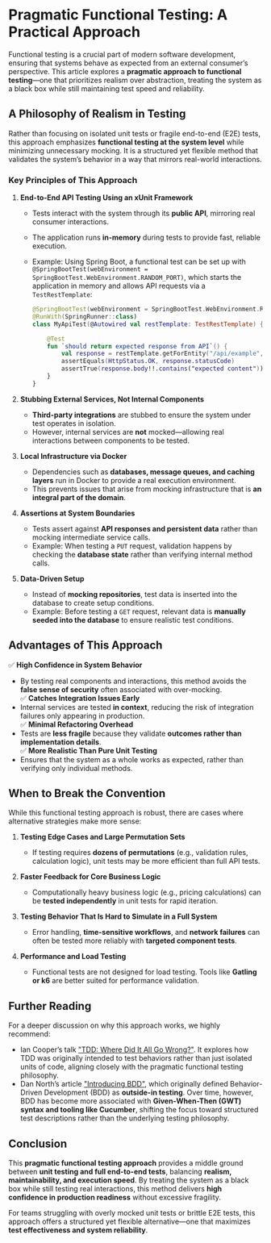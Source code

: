 # **Pragmatic Functional Testing: A Practical Approach**

Functional testing is a crucial part of modern software development, ensuring that systems behave as expected from an external consumer’s perspective. This article explores a **pragmatic approach to functional testing**—one that prioritizes realism over abstraction, treating the system as a black box while still maintaining test speed and reliability.

## **A Philosophy of Realism in Testing**
Rather than focusing on isolated unit tests or fragile end-to-end (E2E) tests, this approach emphasizes **functional testing at the system level** while minimizing unnecessary mocking. It is a structured yet flexible method that validates the system’s behavior in a way that mirrors real-world interactions.

### **Key Principles of This Approach**

1. **End-to-End API Testing Using an xUnit Framework**  
   - Tests interact with the system through its **public API**, mirroring real consumer interactions.  
   - The application runs **in-memory** during tests to provide fast, reliable execution.  
   - Example: Using Spring Boot, a functional test can be set up with `@SpringBootTest(webEnvironment = SpringBootTest.WebEnvironment.RANDOM_PORT)`, which starts the application in memory and allows API requests via a `TestRestTemplate`:
   
     ```kotlin
     @SpringBootTest(webEnvironment = SpringBootTest.WebEnvironment.RANDOM_PORT)
     @RunWith(SpringRunner::class)
     class MyApiTest(@Autowired val restTemplate: TestRestTemplate) {
     
         @Test
         fun `should return expected response from API`() {
             val response = restTemplate.getForEntity("/api/example", String::class.java)
             assertEquals(HttpStatus.OK, response.statusCode)
             assertTrue(response.body!!.contains("expected content"))
         }
     }
     ```  

2. **Stubbing External Services, Not Internal Components**  
   - **Third-party integrations** are stubbed to ensure the system under test operates in isolation.  
   - However, internal services are **not** mocked—allowing real interactions between components to be tested.  

3. **Local Infrastructure via Docker**  
   - Dependencies such as **databases, message queues, and caching layers** run in Docker to provide a real execution environment.  
   - This prevents issues that arise from mocking infrastructure that is **an integral part of the domain**.  

4. **Assertions at System Boundaries**  
   - Tests assert against **API responses and persistent data** rather than mocking intermediate service calls.  
   - Example: When testing a `PUT` request, validation happens by checking the **database state** rather than verifying internal method calls.  

5. **Data-Driven Setup**  
   - Instead of **mocking repositories**, test data is inserted into the database to create setup conditions.  
   - Example: Before testing a `GET` request, relevant data is **manually seeded into the database** to ensure realistic test conditions.  

## **Advantages of This Approach**
✅ **High Confidence in System Behavior**  
   - By testing real components and interactions, this method avoids the **false sense of security** often associated with over-mocking.  
✅ **Catches Integration Issues Early**  
   - Internal services are tested **in context**, reducing the risk of integration failures only appearing in production.  
✅ **Minimal Refactoring Overhead**  
   - Tests are **less fragile** because they validate **outcomes rather than implementation details**.  
✅ **More Realistic Than Pure Unit Testing**  
   - Ensures that the system as a whole works as expected, rather than verifying only individual methods.  

## **When to Break the Convention**
While this functional testing approach is robust, there are cases where alternative strategies make more sense:

1. **Testing Edge Cases and Large Permutation Sets**  
   - If testing requires **dozens of permutations** (e.g., validation rules, calculation logic), unit tests may be more efficient than full API tests.  
  
2. **Faster Feedback for Core Business Logic**  
   - Computationally heavy business logic (e.g., pricing calculations) can be **tested independently** in unit tests for rapid iteration.  
  
3. **Testing Behavior That Is Hard to Simulate in a Full System**  
   - Error handling, **time-sensitive workflows**, and **network failures** can often be tested more reliably with **targeted component tests**.  

4. **Performance and Load Testing**  
   - Functional tests are not designed for load testing. Tools like **Gatling or k6** are better suited for performance validation.  

## **Further Reading**
For a deeper discussion on why this approach works, we highly recommend:

- Ian Cooper’s talk ["TDD: Where Did It All Go Wrong?"](https://www.youtube.com/watch?v=EZ05e7EMOLM). It explores how TDD was originally intended to test behaviors rather than just isolated units of code, aligning closely with the pragmatic functional testing philosophy.
- Dan North’s article ["Introducing BDD"](https://dannorth.net/introducing-bdd/), which originally defined Behavior-Driven Development (BDD) as **outside-in testing**. Over time, however, BDD has become more associated with **Given-When-Then (GWT) syntax and tooling like Cucumber**, shifting the focus toward structured test descriptions rather than the underlying testing philosophy.

## **Conclusion**
This **pragmatic functional testing approach** provides a middle ground between **unit testing and full end-to-end tests**, balancing **realism, maintainability, and execution speed**. By treating the system as a black box while still testing real interactions, this method delivers **high confidence in production readiness** without excessive fragility.

For teams struggling with overly mocked unit tests or brittle E2E tests, this approach offers a structured yet flexible alternative—one that maximizes **test effectiveness and system reliability**.
